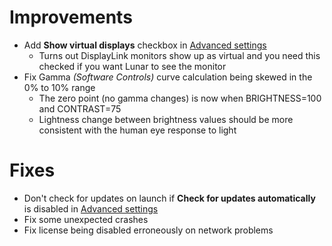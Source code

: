 # Improvements

* Add **Show virtual displays** checkbox in [Advanced settings](lunar://advanced)
    * Turns out DisplayLink monitors show up as virtual and you need this checked if you want Lunar to see the monitor 
* Fix Gamma **(Software Controls*)* curve calculation being skewed in the 0% to 10% range
    * The zero point (no gamma changes) is now when BRIGHTNESS=100 and CONTRAST=75
    * Lightness change between brightness values should be more consistent with the human eye response to light

# Fixes

* Don't check for updates on launch if **Check for updates automatically** is disabled in [Advanced settings](lunar://advanced)
* Fix some unexpected crashes
* Fix license being disabled erroneously on network problems
